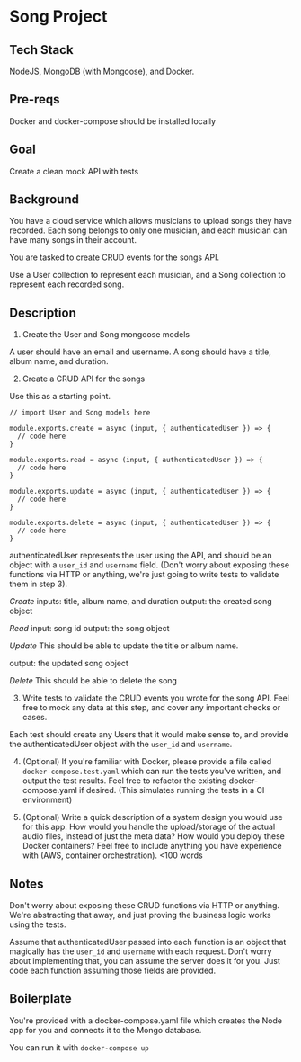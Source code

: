 # Song Project

## Tech Stack
NodeJS, MongoDB (with Mongoose), and Docker.

## Pre-reqs
Docker and docker-compose should be installed locally

## Goal
Create a clean mock API with tests

## Background
You have a cloud service which allows musicians to upload songs they have recorded. Each song belongs to only one musician, and each musician can have many songs in their account.

You are tasked to create CRUD events for the songs API.

Use a User collection to represent each musician, and a Song collection to represent each recorded song.

## Description
1. Create the User and Song mongoose models

A user should have an email and username. A song should have a title, album name, and duration.

2. Create a CRUD API for the songs

Use this as a starting point.
```
// import User and Song models here

module.exports.create = async (input, { authenticatedUser }) => {
  // code here
}

module.exports.read = async (input, { authenticatedUser }) => {
  // code here
}

module.exports.update = async (input, { authenticatedUser }) => {
  // code here
}

module.exports.delete = async (input, { authenticatedUser }) => {
  // code here
}
```

authenticatedUser represents the user using the API, and should be an object with a `user_id` and `username` field. (Don't worry about exposing these functions via HTTP or anything, we're just going to write tests to validate them in step 3).


_Create_
inputs: title, album name, and duration
output: the created song object

_Read_
input: song id
output: the song object

_Update_
This should be able to update the title or album name.

output: the updated song object

_Delete_
This should be able to delete the song

3. Write tests to validate the CRUD events you wrote for the song API. Feel free to mock any data at this step, and cover any important checks or cases.

Each test should create any Users that it would make sense to, and provide the authenticatedUser object with the `user_id` and `username`.

4. (Optional) If you're familiar with Docker, please provide a file called `docker-compose.test.yaml` which can run the tests you've written, and output the test results. Feel free to refactor the existing docker-compose.yaml if desired. (This simulates running the tests in a CI environment)

5. (Optional) Write a quick description of a system design you would use for this app: How would you handle the upload/storage of the actual audio files, instead of just the meta data? How would you deploy these Docker containers? Feel free to include anything you have experience with (AWS, container orchestration). <100 words

## Notes
Don't worry about exposing these CRUD functions via HTTP or anything. We're abstracting that away, and just proving the business logic works using the tests.

Assume that authenticatedUser passed into each function is an object that magically has the `user_id` and `username` with each request. Don't worry about implementing that, you can assume the server does it for you. Just code each function assuming those fields are provided.


## Boilerplate
You're provided with a docker-compose.yaml file which creates the Node app for you and connects it to the Mongo database.

You can run it with `docker-compose up`